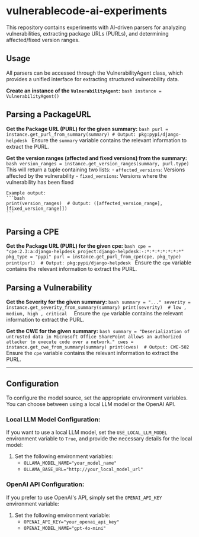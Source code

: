 # vulnerablecode-ai-experiments

This repository contains experiments with AI-driven parsers for analyzing vulnerabilities, extracting package URLs (PURLs), and determining affected/fixed version ranges.

## Usage

All parsers can be accessed through the VulnerabilityAgent class, which provides a unified interface for extracting structured vulnerability data.

**Create an instance of the `VulnerabilityAgent`:**
    ```bash
    instance = VulnerabilityAgent()
    ```

## Parsing a PackageURL

**Get the Package URL (PURL) for the given summary:**
    ```bash
    purl = instance.get_purl_from_summary(summary) # Output: pkg:pypi/django-helpdesk
    ```
    Ensure the `summary` variable contains the relevant information to extract the PURL.

**Get the version ranges (affected and fixed versions) from the summary:**
    ```bash
    version_ranges = instance.get_version_ranges(summary, purl.type)
    ```
    This will return a tuple containing two lists:
    - `affected_versions`: Versions affected by the vulnerability
    - `fixed_versions`: Versions where the vulnerability has been fixed

    Example output:
    ```bash
    print(version_ranges)  # Output: ([affected_version_range], [fixed_version_range]])
    ```

## Parsing a CPE

**Get the Package URL (PURL) for the given cpe:**
    ```bash
    cpe = "cpe:2.3:a:django-helpdesk_project:django-helpdesk:-:*:*:*:*:*:*:*"
    pkg_type = "pypi"
    purl = instance.get_purl_from_cpe(cpe, pkg_type)
    print(purl)  # Output: pkg:pypi/django-helpdesk
    ```
    Ensure the `cpe` variable contains the relevant information to extract the PURL.

## Parsing a Vulnerability

**Get the Severity for the given summary:**
    ```bash
    summary = "..."
    severity = instance.get_severity_from_summary(summary)
    print(severity)  # low , medium, high , critical 
    ```
    Ensure the `cpe` variable contains the relevant information to extract the PURL.

**Get the CWE for the given summary:**
    ```bash
    summary = "Deserialization of untrusted data in Microsoft Office SharePoint allows an authorized attacker to execute code over a network."
    cwes = instance.get_cwe_from_summary(summary)
    print(cwes)  # Output: CWE-502
    ```
    Ensure the `cpe` variable contains the relevant information to extract the PURL.
 
---
## Configuration

To configure the model source, set the appropriate environment variables. You can choose between using a local LLM model or the OpenAI API.

### Local LLM Model Configuration:

If you want to use a local LLM model, set the `USE_LOCAL_LLM_MODEL` environment variable to `True`, and provide the necessary details for the local model:

1. Set the following environment variables:
    - `OLLAMA_MODEL_NAME="your_model_name"`
    - `OLLAMA_BASE_URL="http://your_local_model_url"`

### OpenAI API Configuration:

If you prefer to use OpenAI's API, simply set the `OPENAI_API_KEY` environment variable:

1. Set the following environment variable:
    - `OPENAI_API_KEY="your_openai_api_key"`
    - `OPENAI_MODEL_NAME="gpt-4o-mini"`
